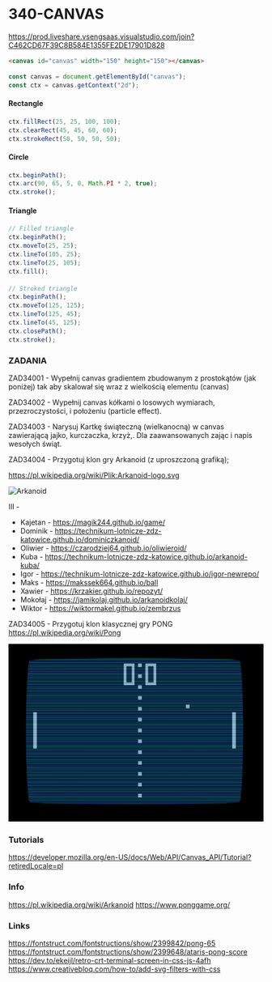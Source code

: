 # 340-CANVAS

https://prod.liveshare.vsengsaas.visualstudio.com/join?C462CD67F39C8B584E1355FE2DE17901D828

```html
<canvas id="canvas" width="150" height="150"></canvas>
```
```js
const canvas = document.getElementById("canvas");
const ctx = canvas.getContext("2d");

```
#### Rectangle
```js
ctx.fillRect(25, 25, 100, 100);
ctx.clearRect(45, 45, 60, 60);
ctx.strokeRect(50, 50, 50, 50);
```
#### Circle
```js
ctx.beginPath();
ctx.arc(90, 65, 5, 0, Math.PI * 2, true);
ctx.stroke();
```
#### Triangle

```js
// Filled triangle
ctx.beginPath();
ctx.moveTo(25, 25);
ctx.lineTo(105, 25);
ctx.lineTo(25, 105);
ctx.fill();

// Stroked triangle
ctx.beginPath();
ctx.moveTo(125, 125);
ctx.lineTo(125, 45);
ctx.lineTo(45, 125);
ctx.closePath();
ctx.stroke();
```

### ZADANIA
ZAD34001 - Wypełnij canvas gradientem zbudowanym z prostokątów (jak poniżej) tak aby skalował się wraz z wielkością elementu (canvas)

ZAD34002 - Wypełnij canvas kółkami o losowych wymiarach, przezroczystości, i położeniu (particle effect).

ZAD34003 - Narysuj Kartkę świąteczną (wielkanocną) w canvas zawierającą jajko, kurczaczka, krzyż,. Dla zaawansowanych zając i napis wesołych świąt.

ZAD34004 - Przygotuj klon gry Arkanoid (z uproszczoną grafiką);

https://pl.wikipedia.org/wiki/Plik:Arkanoid-logo.svg

![Arkanoid](https://www.asteroidg.com/images/screenshots/arkanoid_1986_01.png)

III - 

- Kajetan - https://magik244.github.io/game/
- Dominik - https://technikum-lotnicze-zdz-katowice.github.io/dominiczkanoid/
- Oliwier - https://czarodziej64.github.io/oliwieroid/
- Kuba - https://technikum-lotnicze-zdz-katowice.github.io/arkanoid-kuba/
- Igor - https://technikum-lotnicze-zdz-katowice.github.io/igor-newrepo/
- Maks - https://makssek664.github.io/ball
- Xawier - https://krzakier.github.io/repozyt/
- Mokołaj - https://jamikolaj.github.io/arkanoidkolaj/
- Wiktor - https://wiktormakel.github.io/zembrzus

ZAD34005 - Przygotuj klon klasycznej gry PONG 
https://pl.wikipedia.org/wiki/Pong

![Pong](pong.png)

### Tutorials

https://developer.mozilla.org/en-US/docs/Web/API/Canvas_API/Tutorial?retiredLocale=pl

### Info

https://pl.wikipedia.org/wiki/Arkanoid
https://www.ponggame.org/

### Links
https://fontstruct.com/fontstructions/show/2399842/pong-65
https://fontstruct.com/fontstructions/show/2399648/ataris-pong-score
https://dev.to/ekeijl/retro-crt-terminal-screen-in-css-js-4afh
https://www.creativebloq.com/how-to/add-svg-filters-with-css
